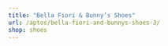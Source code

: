 ```yaml
---
title: "Bella Fiori & Bunny’s Shoes"
url: /aptos/bella-fiori-and-bunnys-shoes-3/
shop: shoes
---
```


